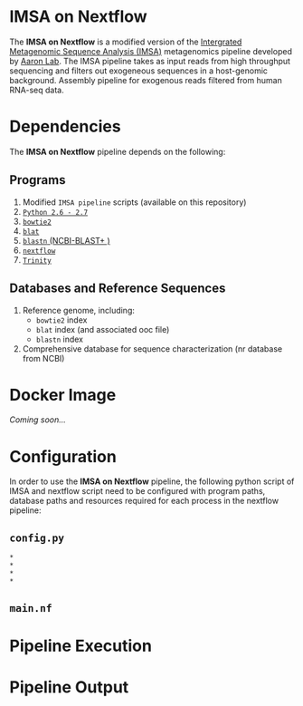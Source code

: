 # IMSA on Nextflow
The **IMSA on Nextflow** is a modified version of the [Intergrated Metagenomic Sequence Analysis (IMSA)](https://sourceforge.net/projects/arron-imsa/) metagenomics pipeline developed by [Aaron Lab](http://dermatology.ucsf.edu/arronlab/Arron_Lab.html). The IMSA pipeline takes as input reads from high throughput sequencing and filters out exogeneous sequences in a host-genomic background. Assembly pipeline for exogenous reads filtered from human RNA-seq data.

# Dependencies
The **IMSA on Nextflow** pipeline depends on the following:
## Programs
1. Modified ```IMSA pipeline``` scripts (available on this repository)
2. [```Python 2.6 - 2.7```](https://www.python.org/)
2. [```bowtie2```](http://bowtie-bio.sourceforge.net/bowtie2/index.shtml)
3. [```blat```](http://hgdownload.cse.ucsc.edu/downloads.html)
4. [```blastn``` (NCBI-BLAST+ )](https://blast.ncbi.nlm.nih.gov/Blast.cgi?PAGE_TYPE=BlastDocs&DOC_TYPE=Download)
5. [```nextflow```](https://www.nextflow.io/)
5. [```Trinity```](https://github.com/trinityrnaseq/trinityrnaseq/wiki)

## Databases and Reference Sequences
1. Reference genome, including:
   * ```bowtie2``` index
   * ```blat``` index (and associated ooc file)
   * ```blastn``` index
2. Comprehensive database for sequence characterization (nr database from NCBI)

# Docker Image
*Coming soon...*

# Configuration
In order to use the **IMSA on Nextflow** pipeline, the following python script of IMSA and nextflow script need to be configured with program paths, database paths and resources required for each process in the nextflow pipeline:
## ```config.py```
    *
    *
    *
    *
## ```main.nf```

# Pipeline Execution

# Pipeline Output
